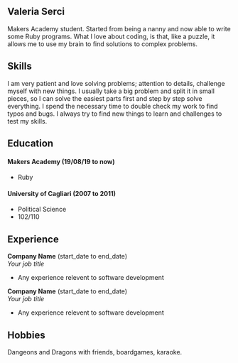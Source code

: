 ## Valeria Serci

Makers Academy student. Started from being a nanny and now able to write some Ruby programs. What I love about coding, is that, like a puzzle, it allows me to use my brain to find solutions to complex problems.

## Skills

I am very patient and love solving problems; attention to details, challenge myself with new things. 
I usually take a big problem and split it in small pieces, so I can solve the easiest parts first and step by step solve everything. 
I spend the necessary time to double check my work to find typos and bugs.
I always try to find new things to learn and challenges to test my skills.


## Education

#### Makers Academy (19/08/19 to now)

- Ruby

#### University of Cagliari (2007 to 2011)

- Political Science
- 102/110


## Experience

**Company Name** (start_date to end_date)    
*Your job title*  
- Any experience relevent to software development

**Company Name** (start_date to end_date)   
*Your job title*  
- Any experience relevent to software development

## Hobbies

Dangeons and Dragons with friends, boardgames, karaoke.
